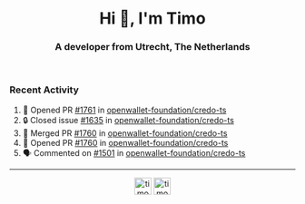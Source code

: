 <h1 align="center">Hi 👋, I'm Timo</h1>
<h3 align="center">A developer from Utrecht, The Netherlands</h3>
<br/>
<!-- https://github.com/rahuldkjain/github-profile-readme-generator --!>

<!--  <p align="left"><img src="https://github-readme-stats.vercel.app/api?username=timoglastra&show_icons=true&count_private=true&" alt="timoglastra" /></p> --!>

<!--
Github language stats
<p align="left"><img src="https://github-readme-stats.vercel.app/api/top-langs/?username=timoglastra&layout=compact" alt="timoglastra" /><p>
-->

<!-- Codestats language stats -->
<!-- <p align="left"><img src="https://codestats-readme.vercel.app/api/top-langs/?username=timoglastra&layout=compact&language_count=12" alt="timoglastra" /><p>    --!>
  
<h3>Recent Activity</h3>

<!--START_SECTION:activity-->
1. 💪 Opened PR [#1761](https://github.com/openwallet-foundation/credo-ts/pull/1761) in [openwallet-foundation/credo-ts](https://github.com/openwallet-foundation/credo-ts)
2. 🔒 Closed issue [#1635](https://github.com/openwallet-foundation/credo-ts/issues/1635) in [openwallet-foundation/credo-ts](https://github.com/openwallet-foundation/credo-ts)
3. 🎉 Merged PR [#1760](https://github.com/openwallet-foundation/credo-ts/pull/1760) in [openwallet-foundation/credo-ts](https://github.com/openwallet-foundation/credo-ts)
4. 💪 Opened PR [#1760](https://github.com/openwallet-foundation/credo-ts/pull/1760) in [openwallet-foundation/credo-ts](https://github.com/openwallet-foundation/credo-ts)
5. 🗣 Commented on [#1501](https://github.com/openwallet-foundation/credo-ts/issues/1501#issuecomment-1943155458) in [openwallet-foundation/credo-ts](https://github.com/openwallet-foundation/credo-ts)
<!--END_SECTION:activity-->

---

<p align="center">
<a href="https://twitter.com/timoglastra" target="blank"><img align="center" src="https://cdn.jsdelivr.net/npm/simple-icons@3.0.1/icons/twitter.svg" alt="timoglastra" height="30" width="30" /></a>
<a href="https://linkedin.com/in/timoglastra" target="blank"><img align="center" src="https://cdn.jsdelivr.net/npm/simple-icons@3.0.1/icons/linkedin.svg" alt="timoglastra" height="30" width="30" /></a>
</p>




